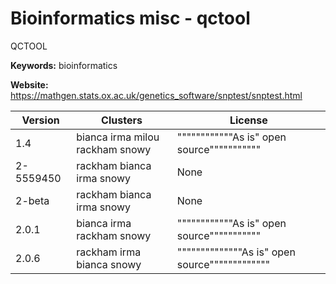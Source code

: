# Bioinformatics misc - qctool

QCTOOL

**Keywords:** bioinformatics

**Website:** <https://mathgen.stats.ox.ac.uk/genetics_software/snptest/snptest.html>

| Version | Clusters | License |
| ------- | -------- | ------- |
| 1.4 | bianca irma milou rackham snowy | """"""""""""As is" open source""""""""""" |
| 2-5559450 | rackham bianca irma snowy | None |
| 2-beta | rackham bianca irma snowy | None |
| 2.0.1 | bianca irma rackham snowy | """"""""""""As is" open source""""""""""" |
| 2.0.6 | rackham irma bianca snowy | """"""""""""""As is" open source""""""""""""" |
